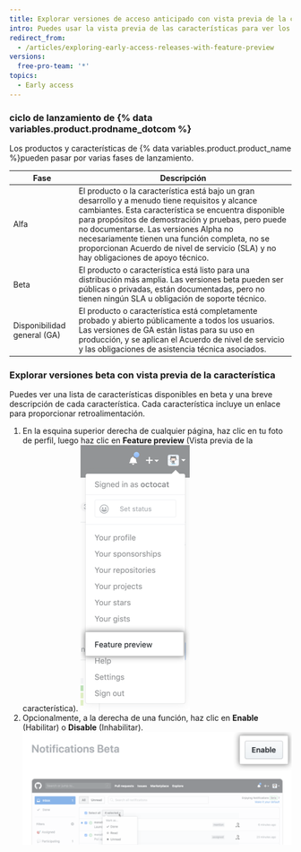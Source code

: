 ```yaml
---
title: Explorar versiones de acceso anticipado con vista previa de la característica
intro: Puedes usar la vista previa de las características para ver los productos o las características que están disponibles en beta y para activar o desactivar cada característica de tu cuenta de usuario.
redirect_from:
  - /articles/exploring-early-access-releases-with-feature-preview
versions:
  free-pro-team: '*'
topics:
  - Early access
---
```


### ciclo de lanzamiento de {% data variables.product.prodname_dotcom %}

Los productos y características de {% data variables.product.product_name %}pueden pasar por varias fases de lanzamiento.

| Fase                        | Descripción                                                                                                                                                                                                                                                                                                                                                                                        |
| --------------------------- | -------------------------------------------------------------------------------------------------------------------------------------------------------------------------------------------------------------------------------------------------------------------------------------------------------------------------------------------------------------------------------------------------- |
| Alfa                        | El producto o la característica está bajo un gran desarrollo y a menudo tiene requisitos y alcance cambiantes. Esta característica se encuentra disponible para propósitos de demostración y pruebas, pero puede no documentarse. Las versiones Alpha no necesariamente tienen una función completa, no se proporcionan Acuerdo de nivel de servicio (SLA) y no hay obligaciones de apoyo técnico. |
| Beta                        | El producto o característica está listo para una distribución más amplia. Las versiones beta pueden ser públicas o privadas, están documentadas, pero no tienen ningún SLA u obligación de soporte técnico.                                                                                                                                                                                        |
| Disponibilidad general (GA) | El producto o característica está completamente probado y abierto públicamente a todos los usuarios. Las versiones de GA están listas para su uso en producción, y se aplican el Acuerdo de nivel de servicio y las obligaciones de asistencia técnica asociados.                                                                                                                                  |

### Explorar versiones beta con vista previa de la característica

Puedes ver una lista de características disponibles en beta y una breve descripción de cada característica. Cada característica incluye un enlace para proporcionar retroalimentación.

1. En la esquina superior derecha de cualquier página, haz clic en tu foto de perfil, luego haz clic en **Feature preview** (Vista previa de la característica). ![Botón Feature preview (Vista previa de la característica)](/assets/images/help/settings/feature-preview-button.png)
2. Opcionalmente, a la derecha de una función, haz clic en **Enable** (Habilitar) o **Disable** (Inhabilitar). ![Activar el botón en la vista previa de la característica](/assets/images/help/settings/enable-feature-button.png)
